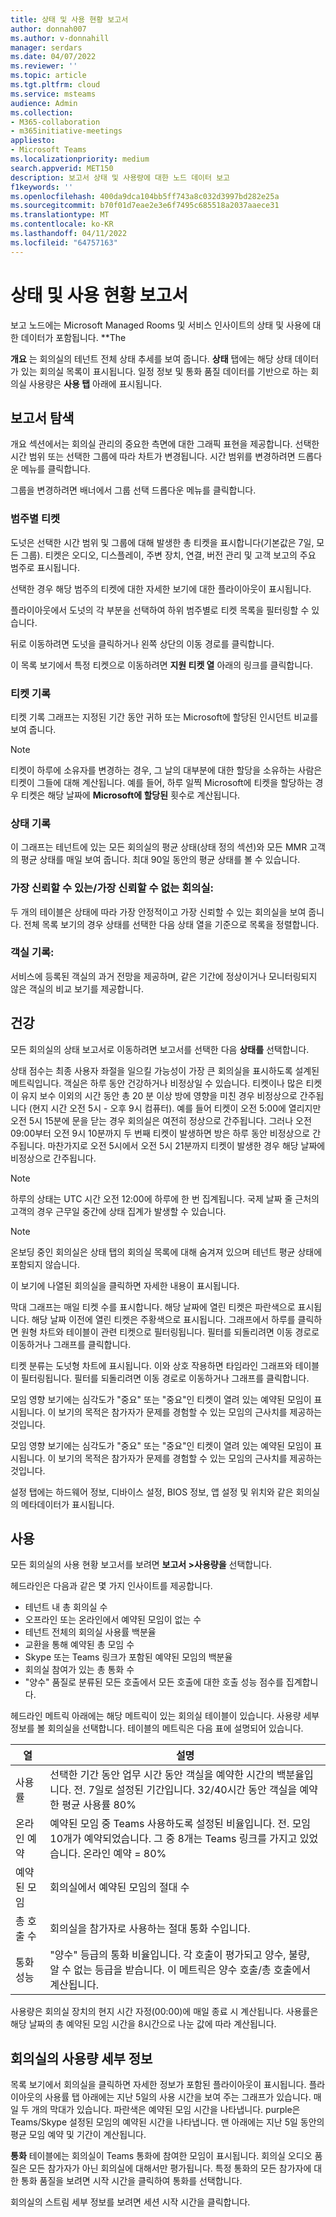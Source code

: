 ```yaml
---
title: 상태 및 사용 현황 보고서
author: donnah007
ms.author: v-donnahill
manager: serdars
ms.date: 04/07/2022
ms.reviewer: ''
ms.topic: article
ms.tgt.pltfrm: cloud
ms.service: msteams
audience: Admin
ms.collection:
- M365-collaboration
- m365initiative-meetings
appliesto:
- Microsoft Teams
ms.localizationpriority: medium
search.appverid: MET150
description: 보고서 상태 및 사용량에 대한 노드 데이터 보고
f1keywords: ''
ms.openlocfilehash: 400da9dca104bb5ff743a8c032d3997bd282e25a
ms.sourcegitcommit: b70f01d7eae2e3e6f7495c685518a2037aaece31
ms.translationtype: MT
ms.contentlocale: ko-KR
ms.lasthandoff: 04/11/2022
ms.locfileid: "64757163"
---
```

# <a name="health-and-usage-reports"></a>상태 및 사용 현황 보고서

보고 노드에는 Microsoft Managed Rooms 및 서비스 인사이트의 상태 및 사용에 대한 데이터가 포함됩니다. **The 

**개요** 는 회의실의 테넌트 전체 상태 추세를 보여 줍니다. **상태** 탭에는 해당 상태 데이터가 있는 회의실 목록이 표시됩니다. 일정 정보 및 통화 품질 데이터를 기반으로 하는 회의실 사용량은 **사용 탭** 아래에 표시됩니다.
## <a name="navigating-reports"></a>보고서 탐색

<!--![A screenshot of active tickets bar graph](../media/health-and-usage-002new.png)-->

개요 섹션에서는 회의실 관리의 중요한 측면에 대한 그래픽 표현을 제공합니다. 선택한 시간 범위 또는 선택한 그룹에 따라 차트가 변경됩니다. 시간 범위를 변경하려면 드롭다운 메뉴를 클릭합니다.

<!--!![A screenshot of a menu to choose a day](../media/health-and-usage-004.png)-->

그룹을 변경하려면 배너에서 그룹 선택 드롭다운 메뉴를 클릭합니다.

<!--!![A screenshot of the banner menu auto-generated](../media/health-and-usage-005.png)-->
### <a name="tickets-by-category"></a>범주별 티켓

도넛은 선택한 시간 범위 및 그룹에 대해 발생한 총 티켓을 표시합니다(기본값은 7일, 모든 그룹). 티켓은 오디오, 디스플레이, 주변 장치, 연결, 버전 관리 및 고객 보고의 주요 범주로 표시됩니다.

<!--!![A screenshot of pie chart tickets by category](../media/health-and-usage-006.png)-->

선택한 경우 해당 범주의 티켓에 대한 자세한 보기에 대한 플라이아웃이 표시됩니다.

<!--!![A screenshot of tickets and versioning side by side](../media/health-and-usage-007.png)-->

플라이아웃에서 도넛의 각 부분을 선택하여 하위 범주별로 티켓 목록을 필터링할 수 있습니다. 

<!--!![A screenshot tickets by subcategory automatically generated](../media/health-and-usage-008.png)-->

뒤로 이동하려면 도넛을 클릭하거나 왼쪽 상단의 이동 경로를 클릭합니다.

이 목록 보기에서 특정 티켓으로 이동하려면 **지원 티켓 열** 아래의 링크를 클릭합니다.
### <a name="ticket-history"></a>티켓 기록

티켓 기록 그래프는 지정된 기간 동안 귀하 또는 Microsoft에 할당된 인시던트 비교를 보여 줍니다.

> [!NOTE]
> 티켓이 하루에 소유자를 변경하는 경우, 그 날의 대부분에 대한 할당을 소유하는 사람은 티켓이 그들에 대해 계산됩니다. 예를 들어, 하루 일찍 Microsoft에 티켓을 할당하는 경우 티켓은 해당 날짜에 **Microsoft에 할당된** 횟수로 계산됩니다.

<!--![A screen shot of Tickets history by different periods](../media/health-and-usage-009.png)-->
### <a name="health-history"></a>상태 기록

이 그래프는 테넌트에 있는 모든 회의실의 평균 상태(상태 정의 섹션)와 모든 MMR 고객의 평균 상태를 매일 보여 줍니다. 최대 90일 동안의 평균 상태를 볼 수 있습니다.

<!--!![A screenshot of rooms health and average health](../media/health-and-usage-010.png)-->
### <a name="most-reliableleast-reliable-rooms"></a>가장 신뢰할 수 있는/가장 신뢰할 수 없는 회의실:

두 개의 테이블은 상태에 따라 가장 안정적이고 가장 신뢰할 수 있는 회의실을 보여 줍니다. 전체 목록 보기의 경우 상태를 선택한 다음 상태 열을 기준으로 목록을 정렬합니다.

### <a name="rooms-history"></a>객실 기록: 
서비스에 등록된 객실의 과거 전망을 제공하며, 같은 기간에 정상이거나 모니터링되지 않은 객실의 비교 보기를 제공합니다.
## <a name="health"></a>건강

모든 회의실의 상태 보고서로 이동하려면 보고서를 선택한 다음  **상태를** 선택합니다.

<!--!![A screenshot of a Reports health percentage](../media/health-and-usage-001.png)-->

상태 점수는 최종 사용자 좌절을 일으킬 가능성이 가장 큰 회의실을 표시하도록 설계된 메트릭입니다. 객실은 하루 동안 건강하거나 비정상일 수 있습니다. 티켓이나 많은 티켓이 유지 보수 이외의 시간 동안 총 20 분 이상 방에 영향을 미친 경우 비정상으로 간주됩니다 (현지 시간 오전 5시 - 오후 9시 컴퓨터). 예를 들어 티켓이 오전 5:00에 열리지만 오전 5시 15분에 문을 닫는 경우 회의실은 여전히 정상으로 간주됩니다. 그러나 오전 09:00부터 오전 9시 10분까지 두 번째 티켓이 발생하면 방은 하루 동안 비정상으로 간주됩니다. 마찬가지로 오전 5시에서 오전 5시 21분까지 티켓이 발생한 경우 해당 날짜에 비정상으로 간주됩니다.

> [!NOTE]
> 하루의 상태는 UTC 시간 오전 12:00에 하루에 한 번 집계됩니다. 국제 날짜 줄 근처의 고객의 경우 근무일 중간에 상태 집계가 발생할 수 있습니다.

> [!NOTE]
> 온보딩 중인 회의실은 상태 탭의 회의실 목록에 대해 숨겨져 있으며 테넌트 평균 상태에 포함되지 않습니다.

이 보기에 나열된 회의실을 클릭하면 자세한 내용이 표시됩니다.

막대 그래프는 매일 티켓 수를 표시합니다. 해당 날짜에 열린 티켓은 파란색으로 표시됩니다. 해당 날짜 이전에 열린 티켓은 주황색으로 표시됩니다. 그래프에서 하루를 클릭하면 원형 차트와 테이블이 관련 티켓으로 필터링됩니다. 필터를 되돌리려면 이동 경로로 이동하거나 그래프를 클릭합니다.

티켓 분류는 도넛형 차트에 표시됩니다. 이와 상호 작용하면 타임라인 그래프와 테이블이 필터링됩니다. 필터를 되돌리려면 이동 경로로 이동하거나 그래프를 클릭합니다.

<!--!![A screenshot of a Reports health bar graph](../media/health-and-usage-014.png)-->

모임 영향 보기에는 심각도가 "중요" 또는 "중요"인 티켓이 열려 있는 예약된 모임이 표시됩니다. 이 보기의 목적은 참가자가 문제를 경험할 수 있는 모임의 근사치를 제공하는 것입니다.

모임 영향 보기에는 심각도가 "중요" 또는 "중요"인 티켓이 열려 있는 예약된 모임이 표시됩니다. 이 보기의 목적은 참가자가 문제를 경험할 수 있는 모임의 근사치를 제공하는 것입니다.

<!--![A screenshot of a Reports meeting impact](../media/health-and-usage-015.png)-->

설정 탭에는 하드웨어 정보, 디바이스 설정, BIOS 정보, 앱 설정 및 위치와 같은 회의실의 메타데이터가 표시됩니다.

## <a name="usage"></a>사용

모든 회의실의 사용 현황 보고서를 보려면 **보고서 >사용량을** 선택합니다.

<!--!![A screenshot of all rooms' usage by health](../media/health-and-usage-011.png)-->

헤드라인은 다음과 같은 몇 가지 인사이트를 제공합니다.

- 테넌트 내 총 회의실 수
- 오프라인 또는 온라인에서 예약된 모임이 없는 수
- 테넌트 전체의 회의실 사용률 백분율
- 교환을 통해 예약된 총 모임 수
- Skype 또는 Teams 링크가 포함된 예약된 모임의 백분율
- 회의실 참여가 있는 총 통화 수
-   "양수" 품질로 분류된 모든 호출에서 모든 호출에 대한 호출 성능 점수를 집계합니다. 

헤드라인 메트릭 아래에는 해당 메트릭이 있는 회의실 테이블이 있습니다. 사용량 세부 정보를 볼 회의실을 선택합니다. 테이블의 메트릭은 다음 표에 설명되어 있습니다.

| 열 |  설명 |
|--------| -------------------|
| 사용률   | 선택한 기간 동안 업무 시간 동안 객실을 예약한 시간의 백분율입니다. 전. 7일로 설정된 기간입니다. 32/40시간 동안 객실을 예약한 평균 사용률 80% |
| 온라인 예약 |   예약된 모임 중 Teams 사용하도록 설정된 비율입니다. 전. 모임 10개가 예약되었습니다. 그 중 8개는 Teams 링크를 가지고 있었습니다. 온라인 예약 = 80% |
| 예약된 모임 | 회의실에서 예약된 모임의 절대 수 |
| 총 호출 수 | 회의실을 참가자로 사용하는 절대 통화 수입니다. |
통화 성능 |  "양수" 등급의 통화 비율입니다. 각 호출이 평가되고 양수, 불량, 알 수 없는 등급을 받습니다. 이 메트릭은 양수 호출/총 호출에서 계산됩니다. |

사용량은 회의실 장치의 현지 시간 자정(00:00)에 매일 종료 시 계산됩니다. 사용률은 해당 날짜의 총 예약된 모임 시간을 8시간으로 나눈 값에 따라 계산됩니다.
## <a name="usage-details-of-a-room"></a>회의실의 사용량 세부 정보
 
목록 보기에서 회의실을 클릭하면 자세한 정보가 포함된 플라이아웃이 표시됩니다. 플라이아웃의 사용률 탭 아래에는 지난 5일의 사용 시간을 보여 주는 그래프가 있습니다. 매일 두 개의 막대가 있습니다. 파란색은 예약된 모임 시간을 나타냅니다. purple은 Teams/Skype 설정된 모임의 예약된 시간을 나타냅니다. 맨 아래에는 지난 5일 동안의 평균 모임 예약 및 기간이 계산됩니다.

<!--![A screenshot of utilization by hours per day](../media/health-and-usage-012.png)-->

**통화** 테이블에는 회의실이 Teams 통화에 참여한 모임이 표시됩니다. 회의실 오디오 품질은 모든 참가자가 아닌 회의실에 대해서만 평가됩니다. 특정 통화의 모든 참가자에 대한 통화 품질을 보려면 시작 시간을 클릭하여 통화를 선택합니다. 

<!--!![A screenshot of room audio quality](../media/health-and-usage-016.png)-->

회의실의 스트림 세부 정보를 보려면 세션 시작 시간을 클릭합니다.